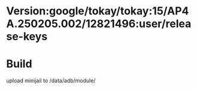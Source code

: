 # Version:google/tokay/tokay:15/AP4A.250205.002/12821496:user/release-keys

# Build

upload minijail to /data/adb/module/
